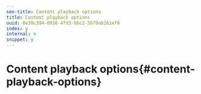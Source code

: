 ```yaml
---
seo-title: Content playback options
title: Content playback options
uuid: 8e38c394-0916-4fd3-bbc2-5b79ab261ef8
index: y
internal: n
snippet: y
---
```


# Content playback options{#content-playback-options}

